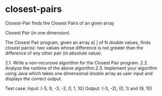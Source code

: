 # closest-pairs
Closest-Pair finds the Closest Pairs of an given array

Closest Pair (in one dimension)

The Closest Pair program, given an array a[ ] of N double values, finds closest pair(s): two values whose 
difference is not greater than the difference of any other pair (in absolute value).

2.1. Write a non-recursive algorithm for the Closest Pair program.
2.2. Analyze the runtime of the above algorithm.2.3. Implement your algorithm using Java which takes one dimensional double array as user input and 
displays the correct output.

Test case: 
 Input: [-5, 9, -3, -2, 0, 1, 10] 
 Output: (-3, -2), (0, 1) and (9, 10)

